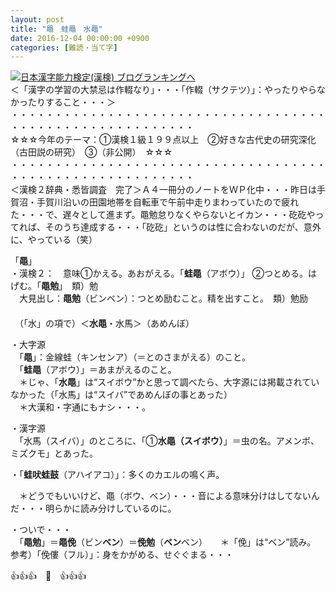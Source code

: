 ```yaml
---
layout: post
title: "黽　蛙黽　水黽"
date: 2016-12-04 00:00:00 +0900
categories: [難読・当て字]
---
```


[![](/syuusyuu9701/assets/images/黽-蛙黽-水黽-br_c_3028_1.gif)](http://blog.with2.net/link.php?1659096:3028 "日本漢字能力検定(漢検) ブログランキングへ")[日本漢字能力検定(漢検) ブログランキングへ](http://blog.with2.net/link.php?1659096:3028)  
＜「漢字の学習の大禁忌は作輟なり」・・・「作輟（サクテツ）」：やったりやらなかったりすること・・・＞  
・・・・・・・・・・・・・・・・・・・・・・・・・・・・・・・・・・・・・・・・・・・・・・・・・・・・・・・・・  
☆☆☆今年のテーマ：①漢検１級１９９点以上　②好きな古代史の研究深化（古田説の研究）　③（非公開）　☆☆☆　　  
・・・・・・・・・・・・・・・・・・・・・・・・・・・・・・・・・・・・・・・・・・・・・・・・・・・・・・・・・  
＜漢検２辞典・悉皆調査　完了＞Ａ４一冊分のノートをＷＰ化中・・・昨日は手賀沼・手賀川沿いの田園地帯を自転車で午前中走りまわっていたので疲れた・・・で、遅々として進まず。黽勉怠りなくやらないとイカン・・・矻矻やってれば、そのうち達成する・・・「矻矻」というのは性に合わないのだが、意外に、やっている（笑）  
  
「**黽**」  
・漢検２：　意味①かえる。あおがえる。「**蛙黽**（アボウ）」 ②つとめる。はげむ。「**黽勉**」　類）勉  
　大見出し：**黽勉**（ビンベン）：つとめ励むこと。精を出すこと。　類）勉励   
　  
　（「水」の項で）＜**水黽**・水馬＞（あめんぼ）  
  
・大字源  
　「**黽**」：金線蛙（キンセンア）（＝とのさまがえる）のこと。  
　「**蛙黽**（アボウ）」＝あまがえるのこと。  
　＊じゃ、「**水黽**」は“スイボウ”かと思って調べたら、大字源には掲載されていなかった（「水馬」は“スイバ”であめんぼの事とあった）  
　＊大漢和・字通にもナシ・・・。  
  
・漢字源  
　「水馬（スイバ）」のところに、「①**水黽（スイボウ）**」＝虫の名。アメンボ、ミズクモ」とあった。  
  
・「**蛙吠蛙鼓**（アハイアコ）」：多くのカエルの鳴く声。  
  
  
　＊どうでもいいけど、黽（ボウ、ベン）・・・音による意味分けはしてないんだ・・・明らかに読み分けしているのに。  
  
・ついで・・・  
　「**黽勉**」＝**黽俛**（ビン**ベン**）＝**俛勉**（**ベン**ベン）　　＊「俛」は“ベン”読み。　参考）「俛僂（フル）」：身をかがめる、せぐぐまる・・・  
  
👍👍👍　🐒　👍👍👍  